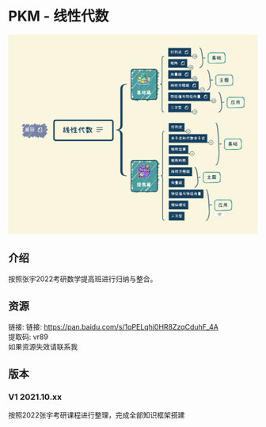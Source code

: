# PKM - 线性代数  
![image text](./resources/线性代数.png)
## 介绍
按照张宇2022考研数学提高班进行归纳与整合。
## 资源
链接: 链接: https://pan.baidu.com/s/1qPELqhj0HR8ZzqCduhF_4A  
提取码: vr89  
如果资源失效请联系我  

## 版本
### V1 2021.10.xx  
按照2022张宇考研课程进行整理，完成全部知识框架搭建   